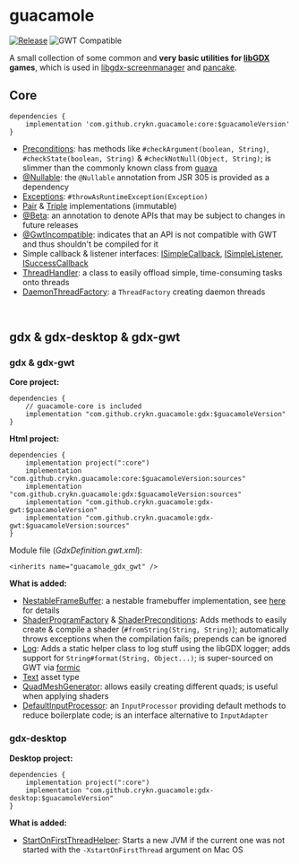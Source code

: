 # guacamole

[![Release](https://jitpack.io/v/crykn/guacamole.svg)](https://jitpack.io/#crykn/guacamole) ![GWT Compatible](https://img.shields.io/badge/GWT-compatible-informational)

A small collection of some common and **very basic utilities for [libGDX](https://github.com/libgdx/libgdx) games**, which is used in [libgdx-screenmanager](https://github.com/crykn/libgdx-screenmanager) and [pancake](https://github.com/eskalon/pancake).

## Core 

```
dependencies {
    implementation 'com.github.crykn.guacamole:core:$guacamoleVersion'
}
```

* [Preconditions](https://github.com/crykn/guacamole/blob/master/core/src/main/java/de/damios/guacamole/Preconditions.java): has methods like `#checkArgument(boolean, String)`, `#checkState(boolean, String)` & `#checkNotNull(Object, String)`; is slimmer than the commonly known class from [guava](https://github.com/google/guava/wiki/PreconditionsExplained)
* [@Nullable](https://jcp.org/en/jsr/detail?id=305#2): the `@Nullable` annotation from JSR 305 is provided as a dependency 
* [Exceptions](https://github.com/crykn/guacamole/blob/master/core/src/main/java/de/damios/guacamole/Exceptions.java): `#throwAsRuntimeException(Exception)`
* [Pair](https://github.com/crykn/guacamole/blob/master/core/src/main/java/de/damios/guacamole/tuple/Pair.java) & [Triple](https://github.com/crykn/guacamole/blob/master/core/src/main/java/de/damios/guacamole/tuple/Triple.java) implementations (immutable)
* [@Beta](https://github.com/crykn/guacamole/blob/master/core/src/main/java/de/damios/guacamole/annotations/Beta.java): an annotation to denote APIs that may be subject to changes in future releases
* [@GwtIncompatible](https://github.com/crykn/guacamole/blob/master/core/src/main/java/de/damios/guacamole/annotations/GwtIncompatible.java): indicates that an API is not compatible with GWT and thus shouldn't be compiled for it
* Simple callback & listener interfaces: [ISimpleCallback](https://github.com/crykn/guacamole/blob/master/core/src/main/java/de/damios/guacamole/ISimpleCallback.java), [ISimpleListener](https://github.com/crykn/guacamole/blob/master/core/src/main/java/de/damios/guacamole/ISimpleListener.java), [ISuccessCallback](https://github.com/crykn/guacamole/blob/master/core/src/main/java/de/damios/guacamole/ISuccessCallback.java)
* [ThreadHandler](https://github.com/crykn/guacamole/blob/master/core/src/main/java/de/damios/guacamole/concurrent/ThreadHandler.java): a class to easily offload simple, time-consuming tasks onto threads
* [DaemonThreadFactory](https://github.com/crykn/guacamole/blob/master/core/src/main/java/de/damios/guacamole/concurrent/DaemonThreadFactory.java): a `ThreadFactory` creating daemon threads

<br/>

## gdx & gdx-desktop & gdx-gwt

### gdx & gdx-gwt

**Core project:**

```
dependencies {
    // guacamole-core is included
    implementation "com.github.crykn.guacamole:gdx:$guacamoleVersion"
}
```

**Html project:**

```
dependencies {
    implementation project(":core")
    implementation "com.github.crykn.guacamole:core:$guacamoleVersion:sources"
    implementation "com.github.crykn.guacamole:gdx:$guacamoleVersion:sources"
    implementation "com.github.crykn.guacamole:gdx-gwt:$guacamoleVersion"
    implementation "com.github.crykn.guacamole:gdx-gwt:$guacamoleVersion:sources"
}
```

Module file (_GdxDefinition.gwt.xml_):

```
<inherits name="guacamole_gdx_gwt" />
```

**What is added:**

   * [NestableFrameBuffer](https://github.com/crykn/guacamole/blob/master/gdx/src/main/java/de/damios/guacamole/gdx/graphics/NestableFrameBuffer.java): a nestable framebuffer implementation, see [here](https://github.com/crykn/libgdx-screenmanager/wiki/Custom-FrameBuffer-implementation) for details
   * [ShaderProgramFactory](https://github.com/crykn/guacamole/blob/master/gdx/src/main/java/de/damios/guacamole/gdx/graphics/ShaderProgramFactory.java) & [ShaderPreconditions](https://github.com/crykn/guacamole/blob/master/gdx/src/main/java/de/damios/guacamole/gdx/graphics/ShaderProgramFactory.java#L107): Adds methods to easily create & compile a shader (`#fromString(String, String)`); automatically throws exceptions when the compilation fails; prepends can be ignored
   * [Log](https://github.com/crykn/guacamole/blob/master/gdx/src/main/java/de/damios/guacamole/gdx/Log.java): Adds a static helper class to log stuff using the libGDX logger; adds support for `String#format(String, Object...)`; is super-sourced on GWT via [formic](https://github.com/tommyettinger/formic)
   * [Text](https://github.com/crykn/guacamole/blob/master/gdx/src/main/java/de/damios/guacamole/gdx/assets/Text.java) asset type
   * [QuadMeshGenerator](https://github.com/crykn/guacamole/blob/master/gdx/src/main/java/de/damios/guacamole/gdx/graphics/QuadMeshGenerator.java): allows easily creating different quads; is useful when applying shaders
   * [DefaultInputProcessor](https://github.com/crykn/guacamole/blob/master/gdx/src/main/java/de/damios/guacamole/gdx/DefaultInputProcessor.java): an `InputProcessor` providing default methods to reduce boilerplate code; is an interface alternative to `InputAdapter`
   
### gdx-desktop

**Desktop project:**

```
dependencies {
    implementation project(":core")
    implementation "com.github.crykn.guacamole:gdx-desktop:$guacamoleVersion"
}
```

**What is added:**

   * [StartOnFirstThreadHelper](https://github.com/crykn/guacamole/blob/master/gdx-desktop/src/main/java/de/damios/guacamole/gdx/StartOnFirstThreadHelper.java): Starts a new JVM if the current one was not started with the `-XstartOnFirstThread` argument on Mac OS
   

